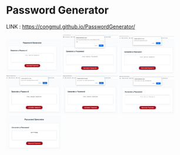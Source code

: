 # Password Generator
LINK : https://congmul.github.io/PasswordGenerator/

<img src ="./assets/img/README/img01.png" width="150">
<img src ="./assets/img/README/img02.png" width="150">
<img src ="./assets/img/README/img03.png" width="150">
<img src ="./assets/img/README/img04.png" width="150">
<img src ="./assets/img/README/img05.png" width="150">
<img src ="./assets/img/README/img06.png" width="150">
<img src ="./assets/img/README/img07.png" width="150">


